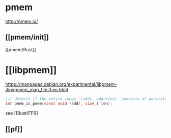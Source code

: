 # pmem
http://pmem.io/

## [[pmem/init]]

[[pmem/Rust]]

# [[libpmem]]

https://manpages.debian.org/experimental/libpmem-dev/pmem_map_file.3.en.html

```c
/// detects if the entire range `[addr, addr+len)` consists of persistent memory
int pmem_is_pmem(const void *addr, size_t len);
```

see [[Rust/FFI]]

## [[pf]]
